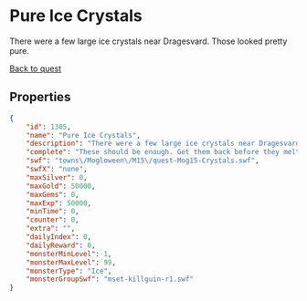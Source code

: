 # Pure Ice Crystals

There were a few large ice crystals near Dragesvard. Those looked pretty pure.

[Back to quest](../quests.md)

## Properties

```json
{
    "id": 1305,
    "name": "Pure Ice Crystals",
    "description": "There were a few large ice crystals near Dragesvard. Those looked pretty pure.",
    "complete": "These should be enough. Get them back before they melt and you have to get more!",
    "swf": "towns\/Mogloween\/M15\/quest-Mog15-Crystals.swf",
    "swfX": "none",
    "maxSilver": 0,
    "maxGold": 50000,
    "maxGems": 0,
    "maxExp": 50000,
    "minTime": 0,
    "counter": 0,
    "extra": "",
    "dailyIndex": 0,
    "dailyReward": 0,
    "monsterMinLevel": 1,
    "monsterMaxLevel": 99,
    "monsterType": "Ice",
    "monsterGroupSwf": "mset-killguin-r1.swf"
}
```

